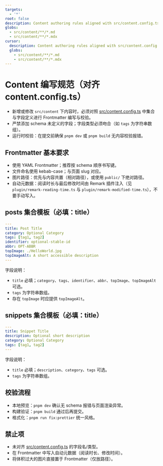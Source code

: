 ```yaml
---
targets:
  - '*'
root: false
description: Content authoring rules aligned with src/content.config.ts schemas
globs:
  - src/content/**/*.md
  - src/content/**/*.mdx
cursor:
  description: Content authoring rules aligned with src/content.config.ts schemas
  globs:
    - src/content/**/*.md
    - src/content/**/*.mdx
---
```

# Content 编写规范（对齐 content.config.ts）

- 新增或修改 `src/content` 下内容时，必须对照 [src/content.config.ts](mdc:src/content.config.ts) 中集合与字段定义进行 Frontmatter 编写与校验。
- 严禁添加 schema 未定义的字段；字段类型必须吻合（如 `tags` 为字符串数组）。
- 运行时校验：在提交前确保 `pnpm dev` 或 `pnpm build` 无内容校验报错。

## Frontmatter 基本要求
- 使用 YAML Frontmatter；推荐按 schema 顺序书写键。
- 文件命名使用 kebab-case；与页面 slug 对应。
- 图片路径：优先与内容共置（相对路径），或使用 `public/` 下绝对路径。
- 自动元数据：阅读时长与最后修改时间由 Remark 插件注入（见 `plugin/remark-reading-time.ts` 与 `plugin/remark-modified-time.ts`），不要手动写入。

## posts 集合模板（必填：title）
```yaml
---
title: Post Title
category: Optional Category
tags: [tag1, tag2]
identifier: optional-stable-id
abbr: OPT-ABBR
topImage: ./HelloWorld.jpg
topImageAlt: A short accessible description
---
```

字段说明：
- `title` 必填；`category`、`tags`、`identifier`、`abbr`、`topImage`、`topImageAlt` 可选。
- `tags` 为字符串数组。
- 存在 `topImage` 时应提供 `topImageAlt`。

## snippets 集合模板（必填：title）
```yaml
---
title: Snippet Title
description: Optional short description
category: Optional Category
tags: [tag1, tag2]
---
```

字段说明：
- `title` 必填；`description`、`category`、`tags` 可选。
- `tags` 为字符串数组。

## 校验流程
- 本地预览：`pnpm dev` 确认无 schema 报错与页面渲染异常。
- 构建验证：`pnpm build` 通过后再提交。
- 格式化：`pnpm run fix:prettier` 统一风格。

## 禁止项
- 未对齐 [src/content.config.ts](mdc:src/content.config.ts) 的字段名/类型。
- 在 Frontmatter 中写入自动元数据（阅读时长、修改时间）。
- 将体积过大的图片直接置于 Frontmatter（仅放路径）。
